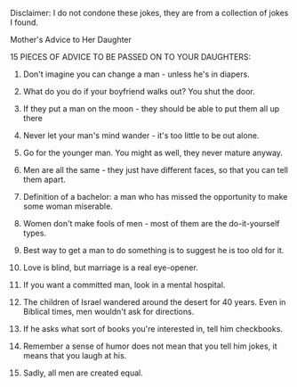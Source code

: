 Disclaimer: I do not condone these jokes, they are from a collection of jokes I found.

Mother's Advice to Her Daughter

15 PIECES OF ADVICE TO BE PASSED ON TO YOUR DAUGHTERS:

1. Don't imagine you can change a man - unless he's in diapers.

2. What do you do if your boyfriend walks out? You shut the door.

3. If they put a man on the moon - they should be able to put them all up there

4. Never let your man's mind wander - it's too little to be out alone.

5. Go for the younger man. You might as well, they never mature anyway.

6. Men are all the same - they just have different faces, so that you can tell them apart.

7. Definition of a bachelor: a man who has missed the opportunity to make some woman miserable.

8. Women don't make fools of men - most of them are the do-it-yourself types.

9. Best way to get a man to do something is to suggest he is too old for it.

10. Love is blind, but marriage is a real eye-opener.

11. If you want a committed man, look in a mental hospital.

12. The children of Israel wandered around the desert for 40 years. Even in Biblical times, men wouldn't ask for directions.

13. If he asks what sort of books you're interested in, tell him checkbooks.

14. Remember a sense of humor does not mean that you tell him jokes, it means that you laugh at his.

15. Sadly, all men are created equal.

